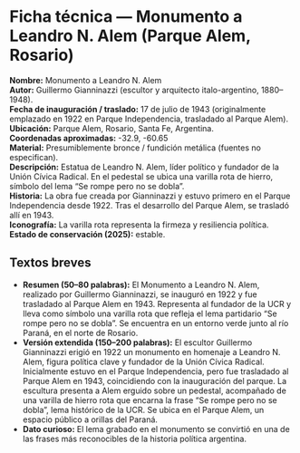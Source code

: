 
# Ficha técnica — Monumento a Leandro N. Alem (Parque Alem, Rosario)

**Nombre:** Monumento a Leandro N. Alem  
**Autor:** Guillermo Gianninazzi (escultor y arquitecto italo-argentino, 1880–1948).  
**Fecha de inauguración / traslado:** 17 de julio de 1943 (originalmente emplazado en 1922 en Parque Independencia, trasladado al Parque Alem).  
**Ubicación:** Parque Alem, Rosario, Santa Fe, Argentina.  
**Coordenadas aproximadas:** -32.9, -60.65  
**Material:** Presumiblemente bronce / fundición metálica (fuentes no especifican).  
**Descripción:** Estatua de Leandro N. Alem, líder político y fundador de la Unión Cívica Radical. En el pedestal se ubica una varilla rota de hierro, símbolo del lema “Se rompe pero no se dobla”.  
**Historia:** La obra fue creada por Gianninazzi y estuvo primero en el Parque Independencia desde 1922. Tras el desarrollo del Parque Alem, se trasladó allí en 1943.  
**Iconografía:** La varilla rota representa la firmeza y resiliencia política.  
**Estado de conservación (2025):** estable.

## Textos breves
- **Resumen (50–80 palabras):** El Monumento a Leandro N. Alem, realizado por Guillermo Gianninazzi, se inauguró en 1922 y fue trasladado al Parque Alem en 1943. Representa al fundador de la UCR y lleva como símbolo una varilla rota que refleja el lema partidario “Se rompe pero no se dobla”. Se encuentra en un entorno verde junto al río Paraná, en el norte de Rosario.  
- **Versión extendida (150–200 palabras):** El escultor Guillermo Gianninazzi erigió en 1922 un monumento en homenaje a Leandro N. Alem, figura política clave y fundador de la Unión Cívica Radical. Inicialmente estuvo en el Parque Independencia, pero fue trasladado al Parque Alem en 1943, coincidiendo con la inauguración del parque. La escultura presenta a Alem erguido sobre un pedestal, acompañado de una varilla de hierro rota que encarna la frase “Se rompe pero no se dobla”, lema histórico de la UCR. Se ubica en el Parque Alem, un espacio público a orillas del Paraná.  
- **Dato curioso:** El lema grabado en el monumento se convirtió en una de las frases más reconocibles de la historia política argentina.  

